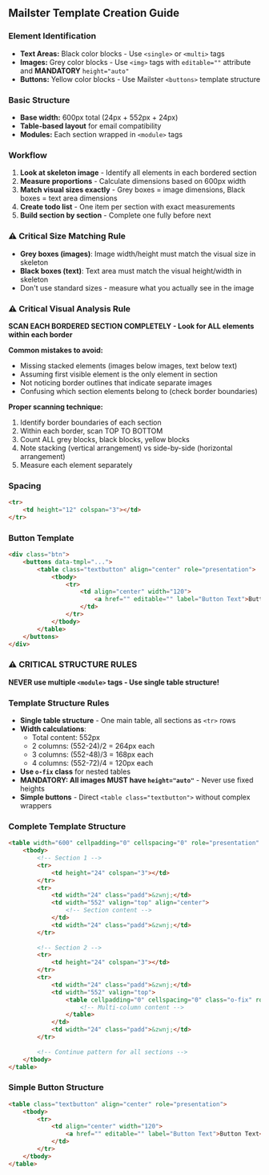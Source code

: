 ## Mailster Template Creation Guide

### Element Identification
*   **Text Areas:** Black color blocks - Use `<single>` or `<multi>` tags
*   **Images:** Grey color blocks - Use `<img>` tags with `editable=""` attribute and **MANDATORY** `height="auto"`
*   **Buttons:** Yellow color blocks - Use Mailster `<buttons>` template structure

### Basic Structure
- **Base width:** 600px total (24px + 552px + 24px)
- **Table-based layout** for email compatibility
- **Modules:** Each section wrapped in `<module>` tags

### Workflow
1. **Look at skeleton image** - Identify all elements in each bordered section
2. **Measure proportions** - Calculate dimensions based on 600px width
3. **Match visual sizes exactly** - Grey boxes = image dimensions, Black boxes = text area dimensions
4. **Create todo list** - One item per section with exact measurements
5. **Build section by section** - Complete one fully before next

### ⚠️ Critical Size Matching Rule
- **Grey boxes (images)**: Image width/height must match the visual size in skeleton
- **Black boxes (text)**: Text area must match the visual height/width in skeleton
- Don't use standard sizes - measure what you actually see in the image

### ⚠️ Critical Visual Analysis Rule
**SCAN EACH BORDERED SECTION COMPLETELY - Look for ALL elements within each border**

**Common mistakes to avoid:**
- Missing stacked elements (images below images, text below text)
- Assuming first visible element is the only element in section
- Not noticing border outlines that indicate separate images
- Confusing which section elements belong to (check border boundaries)

**Proper scanning technique:**
1. Identify border boundaries of each section
2. Within each border, scan TOP TO BOTTOM
3. Count ALL grey blocks, black blocks, yellow blocks
4. Note stacking (vertical arrangement) vs side-by-side (horizontal arrangement)
5. Measure each element separately

### Spacing
```html
<tr>
    <td height="12" colspan="3"></td>
</tr>
```

### Button Template
```html
<div class="btn">
    <buttons data-tmpl="...">
        <table class="textbutton" align="center" role="presentation">
            <tbody>
                <tr>
                    <td align="center" width="120">
                        <a href="" editable="" label="Button Text">Button Text</a>
                    </td>
                </tr>
            </tbody>
        </table>
    </buttons>
</div>
```

### ⚠️ CRITICAL STRUCTURE RULES

**NEVER use multiple `<module>` tags - Use single table structure!**

### Template Structure Rules
- **Single table structure** - One main table, all sections as `<tr>` rows
- **Width calculations**: 
  - Total content: 552px
  - 2 columns: (552-24)/2 = 264px each
  - 3 columns: (552-48)/3 = 168px each
  - 4 columns: (552-72)/4 = 120px each
- **Use `o-fix` class** for nested tables
- **MANDATORY: All images MUST have `height="auto"`** - Never use fixed heights
- **Simple buttons** - Direct `<table class="textbutton">` without complex wrappers

### Complete Template Structure
```html
<table width="600" cellpadding="0" cellspacing="0" role="presentation" style="background-color: white">
    <tbody>
        <!-- Section 1 -->
        <tr>
            <td height="24" colspan="3"></td>
        </tr>
        <tr>
            <td width="24" class="padd">&zwnj;</td>
            <td width="552" valign="top" align="center">
                <!-- Section content -->
            </td>
            <td width="24" class="padd">&zwnj;</td>
        </tr>
        
        <!-- Section 2 -->
        <tr>
            <td height="24" colspan="3"></td>
        </tr>
        <tr>
            <td width="24" class="padd">&zwnj;</td>
            <td width="552" valign="top">
                <table cellpadding="0" cellspacing="0" class="o-fix" role="presentation">
                    <!-- Multi-column content -->
                </table>
            </td>
            <td width="24" class="padd">&zwnj;</td>
        </tr>
        
        <!-- Continue pattern for all sections -->
    </tbody>
</table>
```

### Simple Button Structure
```html
<table class="textbutton" align="center" role="presentation">
    <tbody>
        <tr>
            <td align="center" width="120">
                <a href="" editable="" label="Button Text">Button Text</a>
            </td>
        </tr>
    </tbody>
</table>
```